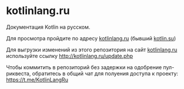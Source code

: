 # kotlinlang.ru
Документация Kotlin на русском.

Для просмотра пройдите по адресу [kotlinlang.ru](http://kotlinlang.ru) (бывший [kotlin.su](http://kotlin.su))

Для выгрузки изменений из этого репозитория на сайт [kotlinlang.ru](http://kotlinlang.ru) используйте ссылку http://kotlinlang.ru/update.php

Чтобы коммитить в репозиторий без задержки на одобрение пул-риквеста, обратитесь в общий чат для полуения доступа к проекту: https://t.me/KotlinLangRu
